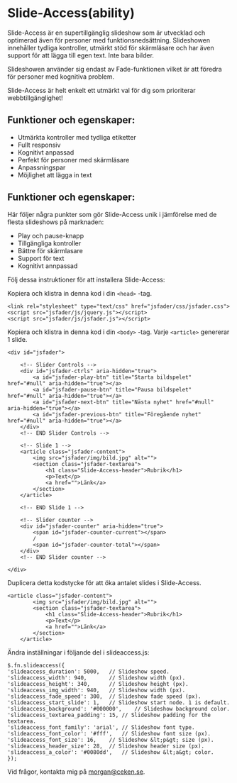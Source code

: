 # Slide-Access(ability)

Slide-Access är en supertillgänglig slideshow som är utvecklad och optimerad även för personer med funktionsnedsättning. Slideshowen innehåller tydliga kontroller, utmärkt stöd för skärmläsare och har även support för att lägga till egen text. Inte bara bilder.

Slideshowen använder sig endast av Fade-funktionen vilket är att föredra för personer med kognitiva problem.

Slide-Access är helt enkelt ett utmärkt val för dig som prioriterar webbtillgänglighet!

## Funktioner och egenskaper:
* Utmärkta kontroller med tydliga etiketter
* Fullt responsiv
* Kognitivt anpassad
* Perfekt för personer med skärmläsare
* Anpassningspar
* Möjlighet att lägga in text

## Funktioner och egenskaper:
Här följer några punkter som gör Slide-Access unik i jämförelse med de flesta slideshows på marknaden:

* Play och pause-knapp
* Tillgängliga kontroller
* Bättre för skärmlasare
* Support för text
* Kognitivt annpassad


Följ dessa instruktioner för att installera Slide-Access:

Kopiera och klistra in denna kod i din `<head>` -tag.


~~~
<link rel="stylesheet" type="text/css" href="jsfader/css/jsfader.css">
<script src="jsfader/js/jquery.js"></script>
<script src="jsfader/js/jsfader.js"></script>
~~~
Kopiera och klistra in denna kod i din `<body>` -tag. Varje `<article>` genererar 1 slide.

~~~
<div id="jsfader">

	<!-- Slider Controls -->
	<div id="jsfader-ctrls" aria-hidden="true">
		<a id="jsfader-play-btn" title="Starta bildspelet" href="#null" aria-hidden="true"></a> 
		<a id="jsfader-pause-btn" title="Pausa bildspelet" href="#null" aria-hidden="true"></a> 
		<a id="jsfader-next-btn" title="Nästa nyhet" href="#null" aria-hidden="true"></a> 
		<a id="jsfader-previous-btn" title="Föregående nyhet" href="#null" aria-hidden="true"></a> 
	</div>	
	<!-- END Slider Controls -->
	
	<!-- Slide 1 -->
	<article class="jsfader-content">
		<img src="jsfader/img/bild.jpg" alt="">
		<section class="jsfader-textarea">
			<h1 class="Slide-Access-header">Rubrik</h1>
			<p>Text</p>
			<a href="">Länk</a>
		</section>	
	</article>				
	
	<!-- END Slide 1 -->
	
	<!-- Slider counter -->
	<div id="jsfader-counter" aria-hidden="true">
		<span id="jsfader-counter-current"></span> 
		/ 
		<span id="jsfader-counter-total"></span>
	</div>
	<!-- END Slider counter -->	
		
</div>
~~~
Duplicera detta kodstycke för att öka antalet slides i Slide-Access.

~~~
<article class="jsfader-content">
		<img src="jsfader/img/bild.jpg" alt="">
		<section class="jsfader-textarea">
			<h1 class="Slide-Access-header">Rubrik</h1>
			<p>Text</p>
			<a href="">Länk</a>
		</section>	
	</article>
~~~
Ändra inställningar i följande del i slideaccess.js:

~~~
$.fn.slideaccess({
'slideaccess_duration': 5000,	// Slideshow speed.
'slideaccess_width': 940, 		// Slideshow width (px).
'slideaccess_height': 340,		// Slideshow height (px).
'slideaccess_img_width': 940,	// Slideshow width (px).
'slideaccess_fade_speed': 300,	// Slideshow fade speed (px).
'slideaccess_start_slide': 1,	// Slideshow start node. 1 is default.
'slideaccess_background': '#000000',	// Slideshow background color.
'slideaccess_textarea_padding':	15,	// Slideshow padding for the textarea.
'slideaccess_font_family': 'arial',	// Slideshow font type.
'slideaccess_font_color': '#fff',	// Slideshow font size (px).
'slideaccess_font_size': 16,	// Slideshow &lt;p&gt; size (px).		
'slideaccess_header_size': 28,	// Slideshow header size (px).
'slideaccess_a_color': '#0080dd',	// Slideshow &lt;a&gt; color.
});
~~~
Vid frågor, kontakta mig på morgan@ceken.se.
